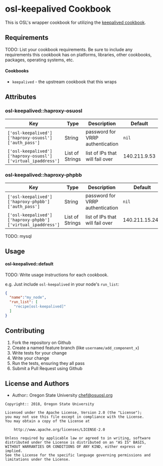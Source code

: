 osl-keepalived Cookbook
=======================
This is OSL's wrapper cookbook for utilizing the [keepalived cookbook](https://supermarket.chef.io/cookbooks/keepalived).

Requirements
------------
TODO: List your cookbook requirements. Be sure to include any
requirements this cookbook has on platforms, libraries, other cookbooks,
packages, operating systems, etc.

#### Cookbooks
- `keepalived` - the upstream cookbook that this wraps

Attributes
----------
### osl-keepalived::haproxy-osuosl

Key                                                         | Type              | Description                                            | Default
----------------------------------------------------------- | -------           | ------------------------------------------------------ | -------
`['osl-keepalived']['haproxy-osuosl']['auth_pass']`         | String            | password for VRRP authentication                       | `nil`
`['osl-keepalived']['haproxy-osuosl']['virtual_ipaddress']` | List of Strings   | list of IPs that will fail over                        | 140.211.9.53

### osl-keepalived::haproxy-phpbb

Key                                                        | Type              | Description                                            | Default
---------------------------------------------------------- | -------           | ------------------------------------------------------ | -------
`['osl-keepalived']['haproxy-phpbb']['auth_pass']`         | String            | password for VRRP authentication                       | `nil`
`['osl-keepalived']['haproxy-phpbb']['virtual_ipaddress']` | List of Strings   | list of IPs that will fail over                        | 140.211.15.244

TODO: mysql

Usage
-----
#### osl-keepalived::default
TODO: Write usage instructions for each cookbook.

e.g.
Just include `osl-keepalived` in your node's `run_list`:

```json
{
  "name":"my_node",
  "run_list": [
    "recipe[osl-keepalived]"
  ]
}
```

Contributing
------------

1. Fork the repository on Github
2. Create a named feature branch (like `username/add_component_x`)
3. Write tests for your change
4. Write your change
5. Run the tests, ensuring they all pass
6. Submit a Pull Request using Github

License and Authors
-------------------
- Author:: Oregon State University <chef@osuosl.org>

```text
Copyright:: 2018, Oregon State University

Licensed under the Apache License, Version 2.0 (the "License");
you may not use this file except in compliance with the License.
You may obtain a copy of the License at

    http://www.apache.org/licenses/LICENSE-2.0

Unless required by applicable law or agreed to in writing, software
distributed under the License is distributed on an "AS IS" BASIS,
WITHOUT WARRANTIES OR CONDITIONS OF ANY KIND, either express or implied.
See the License for the specific language governing permissions and
limitations under the License.
```

